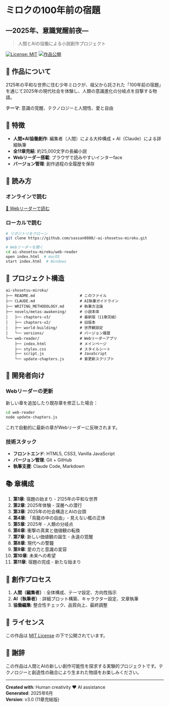 # ミロクの100年前の宿題
## —2025年、意識覚醒前夜—

> 人間とAIの協働による小説創作プロジェクト

[![License: MIT](https://img.shields.io/badge/License-MIT-yellow.svg)](https://opensource.org/licenses/MIT)
[![作品公開](https://img.shields.io/badge/作品-読める-brightgreen.svg)](./web-reader/index.html)

## 📖 作品について

2125年の平和な世界に住む少年ミロクが、祖父から託された「100年前の宿題」を通じて2025年の現代社会を体験し、人類の意識進化の分岐点を目撃する物語。

**テーマ**: 意識の覚醒、テクノロジーと人間性、愛と自由

## 🌟 特徴

- **人間×AI協働創作**: 編集者（人間）による大枠構成 + AI（Claude）による詳細執筆
- **全11章完結**: 約25,000文字の長編小説
- **Webリーダー搭載**: ブラウザで読みやすいインターface
- **バージョン管理**: 創作過程の全履歴を保存

## 📱 読み方

### オンラインで読む
[📖 Webリーダーで読む](./web-reader/index.html)

### ローカルで読む
```bash
# リポジトリをクローン
git clone https://github.com/sassan0808/-ai-shosetsu-miroku.git

# Webリーダーを開く
cd ai-shosetsu-miroku/web-reader
open index.html  # macOS
start index.html  # Windows
```

## 📁 プロジェクト構造

```
ai-shosetsu-miroku/
├── README.md                    # このファイル
├── CLAUDE.md                    # AI執筆ガイドライン
├── WRITING_METHODOLOGY.md       # 執筆方法論
├── novels/metas-awakening/      # 小説本体
│   ├── chapters-v3/             # 最新版（11章完結）
│   ├── chapters-v2/             # 旧版本
│   ├── world-building/          # 世界観設定
│   └── versions/                # バージョン履歴
└── web-reader/                  # Webリーダーアプリ
    ├── index.html               # メインページ
    ├── styles.css               # スタイルシート
    ├── script.js                # JavaScript
    └── update-chapters.js       # 章更新スクリプト
```

## 🔧 開発者向け

### Webリーダーの更新

新しい章を追加したり既存章を修正した場合：

```bash
cd web-reader
node update-chapters.js
```

これで自動的に最新の章がWebリーダーに反映されます。

### 技術スタック
- **フロントエンド**: HTML5, CSS3, Vanilla JavaScript
- **バージョン管理**: Git + GitHub
- **執筆支援**: Claude Code, Markdown

## 📚 章構成

1. **第1章**: 宿題の始まり - 2125年の平和な世界
2. **第2章**: 2025年体験 - 深層への潜行
3. **第3章**: 2025年の社会構造とAIの台頭
4. **第4章**: 「鳥籠の中の自由」- 見えない檻の正体
5. **第5章**: 2025年 - 人類の分岐点
6. **第6章**: 衝撃の真実と価値観の転換
7. **第7章**: 新しい価値観の誕生 - 永遠の覚醒
8. **第8章**: 現代への警鐘
9. **第9章**: 愛の力と意識の変容
10. **第10章**: 未来への希望
11. **第11章**: 宿題の完成 - 新たな始まり

## 🤝 創作プロセス

1. **人間（編集者）**: 全体構成、テーマ設定、方向性指示
2. **AI（執筆者）**: 詳細プロット構築、キャラクター設定、文章執筆
3. **協働編集**: 整合性チェック、品質向上、最終調整

## 📜 ライセンス

この作品は [MIT License](LICENSE) の下で公開されています。

## 🙏 謝辞

この作品は人間とAIの新しい創作可能性を探求する実験的プロジェクトです。テクノロジーと創造性の融合により生まれた物語をお楽しみください。

---

**Created with**: Human creativity ❤️ AI assistance  
**Generated**: 2025年6月  
**Version**: v3.0 (11章完結版)
